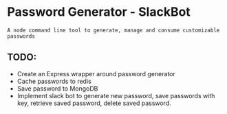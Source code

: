 # Password Generator - SlackBot

`A node command line tool to generate, manage and consume customizable passwords`

## TODO: 
- Create an Express wrapper around password generator
- Cache passwords to redis
- Save password to MongoDB
- Implement slack bot to generate new password, save passwords with key, retrieve saved password, delete saved password.